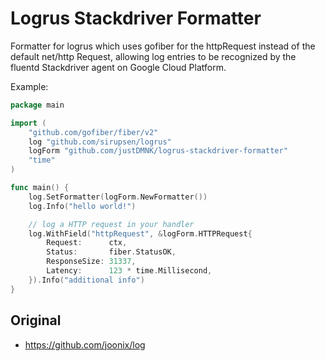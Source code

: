 # Logrus Stackdriver Formatter

Formatter for logrus which uses gofiber for the httpRequest instead of the default net/http Request, allowing log
entries to be recognized by the fluentd Stackdriver agent on Google Cloud Platform.

Example:

```go
package main

import (
	"github.com/gofiber/fiber/v2"
	log "github.com/sirupsen/logrus"
	logForm "github.com/justDMNK/logrus-stackdriver-formatter"
	"time"
)

func main() {
	log.SetFormatter(logForm.NewFormatter())
	log.Info("hello world!")

	// log a HTTP request in your handler
	log.WithField("httpRequest", &logForm.HTTPRequest{
		Request:      ctx,
		Status:       fiber.StatusOK,
		ResponseSize: 31337,
		Latency:      123 * time.Millisecond,
	}).Info("additional info")
}
```

## Original

- https://github.com/joonix/log
